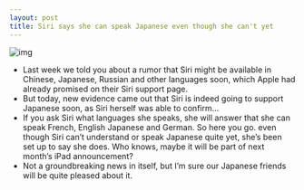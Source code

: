 ```yaml
---
layout: post
title: Siri says she can speak Japanese even though she can't yet
---
```

![img](http://media.idownloadblog.com/wp-content/uploads/2012/02/Siri-Japanese.jpg)
* Last week we told you about a rumor that Siri might be available in Chinese, Japanese, Russian and other languages soon, which Apple had already promised on their Siri support page.
* But today, new evidence came out that Siri is indeed going to support Japanese soon, as Siri herself was able to confirm…
* If you ask Siri what languages she speaks, she will answer that she can speak French, English Japanese and German. So here you go. even though Siri can’t understand or speak Japanese quite yet, she’s been set up to say she does. Who knows, maybe it will be part of next month’s iPad announcement?
* Not a groundbreaking news in itself, but I’m sure our Japanese friends will be quite pleased about it.

